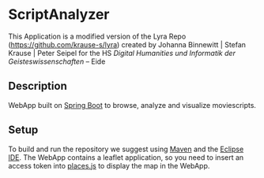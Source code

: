 # ScriptAnalyzer

This Application is a modified version of the Lyra Repo (https://github.com/krause-s/lyra) created by
Johanna Binnewitt | Stefan Krause | Peter Seipel for the
HS *Digital Humanities und Informatik der Geisteswissenschaften* – Eide

## Description

WebApp built on [Spring Boot](https://projects.spring.io/spring-boot/) to browse, analyze and visualize moviescripts.

## Setup

To build and run the repository we suggest using [Maven](https://maven.apache.org) and the [Eclipse IDE](https://www.eclipse.org). The WebApp contains a leaflet application, so you need to insert an access token into [places.js](https://github.com/krause-s/lyra/blob/master/webapp/src/main/resources/static/js/places.js) to display the map in the WebApp.

